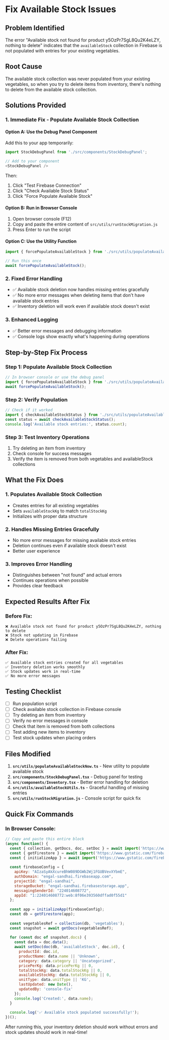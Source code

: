 # Fix Available Stock Issues

## Problem Identified
The error "Available stock not found for product y5OzPr7SgL8Qu2K4eLZY, nothing to delete" indicates that the `availableStock` collection in Firebase is not populated with entries for your existing vegetables.

## Root Cause
The available stock collection was never populated from your existing vegetables, so when you try to delete items from inventory, there's nothing to delete from the available stock collection.

## Solutions Provided

### 1. **Immediate Fix - Populate Available Stock Collection**

#### Option A: Use the Debug Panel Component
Add this to your app temporarily:

```typescript
import StockDebugPanel from './src/components/StockDebugPanel';

// Add to your component
<StockDebugPanel />
```

Then:
1. Click "Test Firebase Connection"
2. Click "Check Available Stock Status" 
3. Click "Force Populate Available Stock"

#### Option B: Run in Browser Console
1. Open browser console (F12)
2. Copy and paste the entire content of `src/utils/runStockMigration.js`
3. Press Enter to run the script

#### Option C: Use the Utility Function
```typescript
import { forcePopulateAvailableStock } from './src/utils/populateAvailableStockNow';

// Run this once
await forcePopulateAvailableStock();
```

### 2. **Fixed Error Handling**
- ✅ Available stock deletion now handles missing entries gracefully
- ✅ No more error messages when deleting items that don't have available stock entries
- ✅ Inventory deletion will work even if available stock doesn't exist

### 3. **Enhanced Logging**
- ✅ Better error messages and debugging information
- ✅ Console logs show exactly what's happening during operations

## Step-by-Step Fix Process

### Step 1: Populate Available Stock Collection
```javascript
// In browser console or use the debug panel
import { forcePopulateAvailableStock } from './src/utils/populateAvailableStockNow';
await forcePopulateAvailableStock();
```

### Step 2: Verify Population
```javascript
// Check if it worked
import { checkAvailableStockStatus } from './src/utils/populateAvailableStockNow';
const status = await checkAvailableStockStatus();
console.log('Available stock entries:', status.count);
```

### Step 3: Test Inventory Operations
1. Try deleting an item from inventory
2. Check console for success messages
3. Verify the item is removed from both vegetables and availableStock collections

## What the Fix Does

### 1. **Populates Available Stock Collection**
- Creates entries for all existing vegetables
- Sets `availableStockKg` to match `totalStockKg`
- Initializes with proper data structure

### 2. **Handles Missing Entries Gracefully**
- No more error messages for missing available stock entries
- Deletion continues even if available stock doesn't exist
- Better user experience

### 3. **Improves Error Handling**
- Distinguishes between "not found" and actual errors
- Continues operations when possible
- Provides clear feedback

## Expected Results After Fix

### Before Fix:
```
❌ Available stock not found for product y5OzPr7SgL8Qu2K4eLZY, nothing to delete
❌ Stock not updating in Firebase
❌ Delete operations failing
```

### After Fix:
```
✅ Available stock entries created for all vegetables
✅ Inventory deletion works smoothly
✅ Stock updates work in real-time
✅ No more error messages
```

## Testing Checklist

- [ ] Run population script
- [ ] Check available stock collection in Firebase console
- [ ] Try deleting an item from inventory
- [ ] Verify no error messages in console
- [ ] Check that item is removed from both collections
- [ ] Test adding new items to inventory
- [ ] Test stock updates when placing orders

## Files Modified

1. **`src/utils/populateAvailableStockNow.ts`** - New utility to populate available stock
2. **`src/components/StockDebugPanel.tsx`** - Debug panel for testing
3. **`src/components/Inventory.tsx`** - Better error handling for deletion
4. **`src/utils/availableStockUtils.ts`** - Graceful handling of missing entries
5. **`src/utils/runStockMigration.js`** - Console script for quick fix

## Quick Fix Commands

### In Browser Console:
```javascript
// Copy and paste this entire block
(async function() {
  const { collection, getDocs, doc, setDoc } = await import('https://www.gstatic.com/firebasejs/10.7.1/firebase-firestore.js');
  const { getFirestore } = await import('https://www.gstatic.com/firebasejs/10.7.1/firebase-firestore.js');
  const { initializeApp } = await import('https://www.gstatic.com/firebasejs/10.7.1/firebase-app.js');
  
  const firebaseConfig = {
    apiKey: "AIzaSyAkXcureBhW089DGWb2Wj1FGUBVevXYbmE",
    authDomain: "engal-sandhai.firebaseapp.com",
    projectId: "engal-sandhai",
    storageBucket: "engal-sandhai.firebasestorage.app",
    messagingSenderId: "224014608772",
    appId: "1:224014608772:web:8f06e393560dffad0f55d1"
  };
  
  const app = initializeApp(firebaseConfig);
  const db = getFirestore(app);
  
  const vegetablesRef = collection(db, 'vegetables');
  const snapshot = await getDocs(vegetablesRef);
  
  for (const doc of snapshot.docs) {
    const data = doc.data();
    await setDoc(doc(db, 'availableStock', doc.id), {
      productId: doc.id,
      productName: data.name || 'Unknown',
      category: data.category || 'Uncategorized',
      pricePerKg: data.pricePerKg || 0,
      totalStockKg: data.totalStockKg || 0,
      availableStockKg: data.totalStockKg || 0,
      unitType: data.unitType || 'KG',
      lastUpdated: new Date(),
      updatedBy: 'console-fix'
    });
    console.log('Created:', data.name);
  }
  
  console.log('✅ Available stock populated successfully!');
})();
```

After running this, your inventory deletion should work without errors and stock updates should work in real-time!
